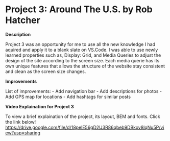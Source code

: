 # Project 3: Around The U.S. by Rob Hatcher

**Description**

Project 3 was an opportunity for me to use all the new knowledge I had aquired and apply it to a blank slate on VS.Code. I was able to use newly learned properties such as, Display: Grid, and Media Queries to adjust the design of the site according to the screen size. Each media querie has its own unique features that allows the structure of the website stay consistent and clean as the screen size changes.

**Improvements**

List of improvements: - Add navigation bar - Add descriptions for photos - Add GPS map for locations - Add hashtags for similar posts

**Video Explaination for Project 3**

To view a brief explaination of the project, its layout, BEM and fonts. Click the link below!
https://drive.google.com/file/d/18pelE56gD2U3R86qbeb9DBkov8lqNu5P/view?usp=sharing
